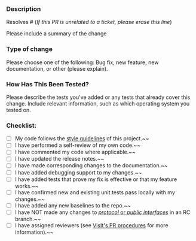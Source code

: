 ### Description

Resolves # (*If this PR is unrelated to a ticket, please erase this line*)

Please include a summary of the change


### Type of change

Please choose one of the following: Bug fix, new feature, new documentation, or other (please explain).

### How Has This Been Tested?

Please describe the tests you've added or any tests that already cover this change. Include relevant information, such as which operating system you tested on.

### Checklist:

- [ ] My code follows the [style guidelines][1] of this project.~~
- [ ] I have performed a self-review of my own code.~~
- [ ] I have commented my code where applicable.~~
- [ ] I have updated the release notes.~~
- [ ] I have made corresponding changes to the documentation.~~
- [ ] I have added debugging support to my changes.~~
- [ ] I have added tests that prove my fix is effective or that my feature works.~~
- [ ] I have confirmed new and existing unit tests pass locally with my changes.~~
- [ ] I have added any new baselines to the repo.~~
- [ ] I have NOT made any changes to [*protocol* or *public interfaces*][3] in an RC branch.~~
- [ ] I have assigned reviewers (see [VisIt's PR procedures][2] for more information).~~

[1]: https://visit-sphinx-github-user-manual.readthedocs.io/en/develop/dev_manual/StyleGuide.html
[2]: https://visit-sphinx-github-user-manual.readthedocs.io/en/develop/dev_manual/pr_create.html#reviewers
[3]: https://visit-sphinx-github-user-manual.readthedocs.io/en/develop/dev_manual/RCDevelopment.html#communication-protocols-and-public-apis
